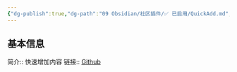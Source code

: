 ```yaml
---
{"dg-publish":true,"dg-path":"09 Obsidian/社区插件/✅ 已启用/QuickAdd.md","permalink":"/09 Obsidian/社区插件/✅ 已启用/QuickAdd/","noteIcon":"dg-note-icon","created":"2025-07-31","updated":"2025-07-31"}
---
```



## 基本信息

简介:: 快速增加内容
链接:: [Github](https://github.com/chhoumann/quickadd)